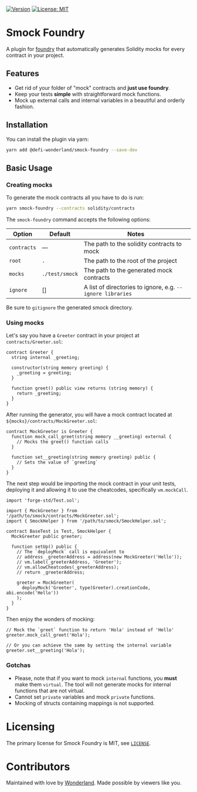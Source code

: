 [![Version](https://img.shields.io/npm/v/@defi-wonderland/smock-foundry?label=Version)](https://www.npmjs.com/package/@defi-wonderland/smock-foundry)
[![License: MIT](https://img.shields.io/badge/License-MIT-blue.svg)](https://github.com/defi-wonderland/prophet-sdk/blob/main/LICENSE)

# Smock Foundry
A plugin for [foundry](https://github.com/foundry-rs/foundry) that automatically generates Solidity mocks for every contract in your project.

## Features

- Get rid of your folder of "mock" contracts and **just use
  foundry**.
- Keep your tests **simple** with straightforward mock functions.
- Mock up external calls and internal variables in a beautiful and orderly fashion.

## Installation

You can install the plugin via yarn:

```bash
yarn add @defi-wonderland/smock-foundry --save-dev
```

## Basic Usage

### Creating mocks

To generate the mock contracts all you have to do is run:

```bash
yarn smock-foundry --contracts solidity/contracts
```

The `smock-foundry` command accepts the following options:

Option      | Default                           | Notes
------------|-----------------------------------|-------
`contracts` | —                                 | The path to the solidity contracts to mock
`root`      | `.`                               | The path to the root of the project
`mocks `    | `./test/smock`                    | The path to the generated mock contracts
`ignore`    | []                                | A list of directories to ignore, e.g. `--ignore libraries`

Be sure to `gitignore` the generated smock directory.

### Using mocks

Let's say you have a `Greeter` contract in your project at `contracts/Greeter.sol`:

```solidity
contract Greeter {
  string internal _greeting;

  constructor(string memory greeting) {
    _greeting = greeting;
  }

  function greet() public view returns (string memory) {
    return _greeting;
  }
}
```

After running the generator, you will have a mock contract located at `${mocks}/contracts/MockGreeter.sol`:

```solidity
contract MockGreeter is Greeter {
  function mock_call_greet(string memory __greeting) external {
    // Mocks the greet() function calls
  }

  function set__greeting(string memory greeting) public {
    // Sets the value of `greeting`
  }
}
```

The next step would be importing the mock contract in your unit tests, deploying it and allowing it to use the cheatcodes, specifically `vm.mockCall`.

```solidity
import 'forge-std/Test.sol';

import { MockGreeter } from '/path/to/smock/contracts/MockGreeter.sol';
import { SmockHelper } from '/path/to/smock/SmockHelper.sol';

contract BaseTest is Test, SmockHelper {
  MockGreeter public greeter;

  function setUp() public {
    // The `deployMock` call is equivalent to
    // address _greeterAddress = address(new MockGreeter('Hello'));
    // vm.label(_greeterAddress, 'Greeter');
    // vm.allowCheatcodes(_greeterAddress);
    // return _greeterAddress;

    greeter = MockGreeter(
      deployMock('Greeter', type(Greeter).creationCode, abi.encode('Hello'))
    );
  }
}
```

Then enjoy the wonders of mocking:

```solidity
// Mock the `greet` function to return 'Hola' instead of 'Hello'
greeter.mock_call_greet('Hola');

// Or you can achieve the same by setting the internal variable
greeter.set__greeting('Hola');
```

### Gotchas

- Please, note that if you want to mock `internal` functions, you **must** make them `virtual`. The tool will not generate mocks for internal functions that are not virtual.
- Cannot set `private` variables and mock `private` functions.
- Mocking of structs containing mappings is not supported.

# Licensing

The primary license for Smock Foundry is MIT, see [`LICENSE`](./LICENSE).

# Contributors

Maintained with love by [Wonderland](https://defi.sucks). Made possible by viewers like you.
